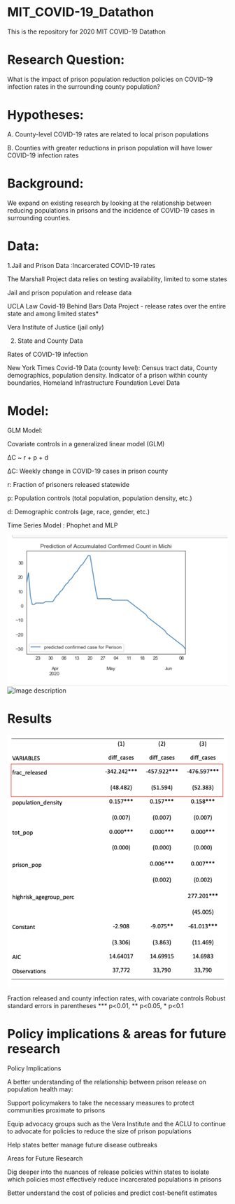 # MIT_COVID-19_Datathon
This is the repository for 2020 MIT COVID-19 Datathon
# Research Question:

What is the impact of prison population reduction policies on COVID-19 infection rates in the surrounding county population?

# Hypotheses:
A. County-level COVID-19 rates are related to local prison populations

B. Counties with greater reductions in prison population will have lower COVID-19 infection rates

# Background:
We expand on existing research by looking at the relationship between reducing populations in prisons and the incidence of COVID-19 cases in surrounding counties. 

# Data:

1.Jail and Prison Data :Incarcerated COVID-19 rates

The Marshall Project data relies on testing availability, limited to some states

Jail and prison population and release data

UCLA Law Covid-19 Behind Bars Data Project - release rates over the entire state and among limited states*

Vera Institute of Justice (jail only)

2. State and County Data

Rates of COVID-19 infection

New York Times Covid-19 Data (county level): Census tract data, County demographics, population density. Indicator of a prison within county boundaries, Homeland Infrastructure Foundation Level Data

# Model:

GLM Model:

Covariate controls in a generalized linear model (GLM)

ΔC ~ r + p + d

ΔC: Weekly change in COVID-19 cases in prison county

r: Fraction of prisoners released statewide

p: Population controls (total population, population density, etc.)

d: Demographic controls (age, race, gender, etc.)

Time Series Model : Phophet and MLP 

![Results](https://github.com/CindyXin97/MIT_COVID-19_Datathon/blob/master/Results/Prediction%20Confirmed%20Cases%20Num%20in%20Michi.png)
![Image description](link-to-image)

# Results 

![Results](https://github.com/CindyXin97/MIT_COVID-19_Datathon/blob/master/Results/Screen%20Shot%202020-05-16%20at%206.01.59%20PM.png)

Fraction released and county infection rates, with covariate controls
Robust standard errors in parentheses
*** p<0.01, ** p<0.05, * p<0.1

# Policy implications & areas for future research 
Policy Implications 

A better understanding of the relationship between prison release on population health may:

Support policymakers to take the necessary measures to protect communities proximate to prisons

Equip advocacy groups such as the Vera Institute and the ACLU to continue to advocate for policies to reduce the size of prison populations

Help states better manage future disease outbreaks

Areas for Future Research

Dig deeper into the nuances of release policies within states to isolate which policies most effectively reduce incarcerated populations in prisons

Better understand the cost of policies and predict cost-benefit estimates





